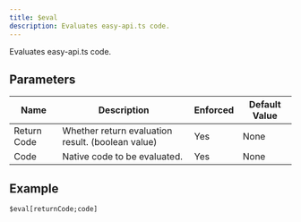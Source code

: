 ```yaml
---
title: $eval
description: Evaluates easy-api.ts code.
---
```


Evaluates easy-api.ts code.
## Parameters
|    Name     |                    Description                    | Enforced | Default Value |
|-------------|---------------------------------------------------|----------|---------------|
| Return Code | Whether return evaluation result. (boolean value) | Yes      | None          |
| Code        | Native code to be evaluated.                      | Yes      | None          |
## Example
```eats
$eval[returnCode;code]
```